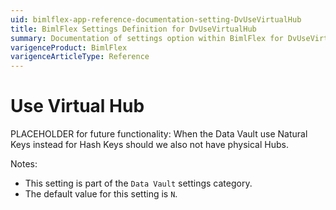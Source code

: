 ```yaml
---
uid: bimlflex-app-reference-documentation-setting-DvUseVirtualHub
title: BimlFlex Settings Definition for DvUseVirtualHub
summary: Documentation of settings option within BimlFlex for DvUseVirtualHub
varigenceProduct: BimlFlex
varigenceArticleType: Reference
---
```


# Use Virtual Hub

PLACEHOLDER for future functionality: When the Data Vault use Natural Keys instead for Hash Keys should we also not have physical Hubs.

Notes:
* This setting is part of the `Data Vault` settings category.
 * The default value for this setting is `N`.